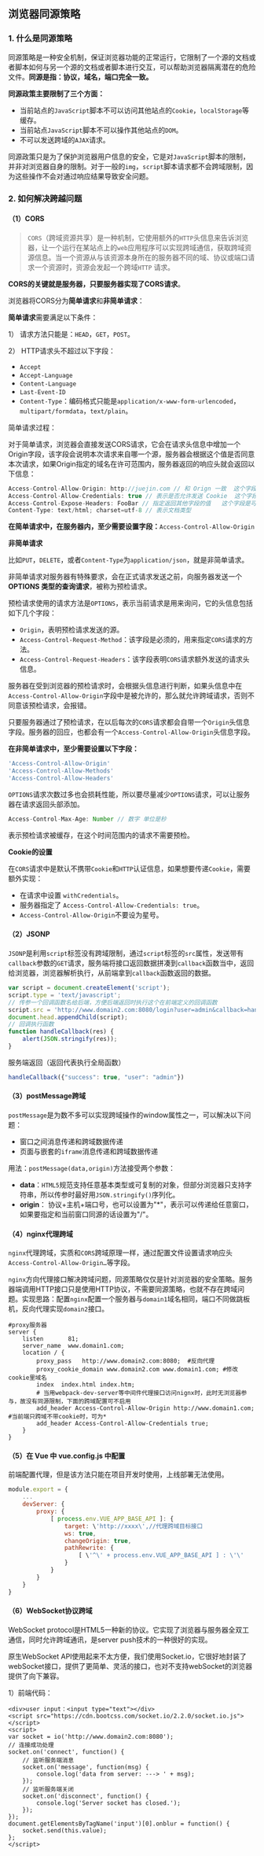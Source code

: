 ## 浏览器同源策略

### 1. 什么是同源策略

同源策略是一种安全机制，保证浏览器功能的正常运行，它限制了一个源的文档或者脚本如何与另一个源的文档或者脚本进行交互，可以帮助浏览器隔离潜在的危险文件。**同源是指：协议，域名，端口完全一致。**

**同源政策主要限制了三个方面：**

* 当前站点的`JavaScript`脚本不可以访问其他站点的`Cookie`，`localStorage`等缓存。
* 当前站点`JavaScript`脚本不可以操作其他站点的`DOM`。
* 不可以发送跨域的`AJAX`请求。

同源政策只是为了保护浏览器用户信息的安全，它是对`JavaScript`脚本的限制，并非对浏览器自身的限制。对于一般的`img`，`script`脚本请求都不会跨域限制，因为这些操作不会对通过响应结果导致安全问题。

### 2. 如何解决跨越问题

#### （1）CORS

> `CORS`（跨域资源共享）是一种机制，它使用额外的`HTTP`头信息来告诉浏览器，让一个运行在某站点上的`web`应用程序可以实现跨域通信，获取跨域资源信息。当一个资源从与该资源本身所在的服务器不同的域、协议或端口请求一个资源时，资源会发起一个跨域`HTTP` 请求。

**CORS的关键就是服务器，只要服务器实现了CORS请求**。

浏览器将CORS分为**简单请求**和**非简单请求**：

**简单请求**需要满足以下条件：

1） 请求方法只能是：`HEAD`，`GET`，`POST`。

2） HTTP请求头不超过以下字段：

* `Accept`
* `Accept-Language`
* `Content-Language`
* `Last-Event-ID`
* `Content-Type`：编码格式只能是`application/x-www-form-urlencoded`，`multipart/formdata`，`text/plain`。

简单请求过程：

对于简单请求，浏览器会直接发送CORS请求，它会在请求头信息中增加一个Origin字段，该字段会说明本次请求来自哪一个源，服务器会根据这个值是否同意本次请求，如果Origin指定的域名在许可范围内，服务器返回的响应头就会返回以下信息：

~~~javascript
Access-Control-Allow-Origin: http://juejin.com // 和 Orign 一致  这个字段是必须的
Access-Control-Allow-Credentials: true // 表示是否允许发送 Cookie  这个字段是可选的
Access-Control-Expose-Headers: FooBar // 指定返回其他字段的值   这个字段是可选的
Content-Type: text/html; charset=utf-8 // 表示文档类型
~~~

**在简单请求中，在服务器内，至少需要设置字段：**`Access-Control-Allow-Origin`

**非简单请求**

比如`PUT`，`DELETE`，或者`Content-Type`为`application/json`，就是非简单请求。

非简单请求对服务器有特殊要求，会在正式请求发送之前，向服务器发送一个**OPTIONS 类型的查询请求**，被称为预检请求。

预检请求使用的请求方法是`OPTIONS`，表示当前请求是用来询问，它的头信息包括如下几个字段：

* `Origin`，表明预检请求发送的源。
* `Access-Control-Request-Method`：该字段是必须的，用来指定`CORS`请求的方法。
* `Access-Control-Request-Headers`：该字段表明`CORS`请求额外发送的请求头信息。

服务器在受到浏览器的预检请求时，会根据头信息进行判断，如果头信息中在`Access-Control-Allow-Origin`字段中是被允许的，那么就允许跨域请求，否则不同意该预检请求，会报错。

只要服务器通过了预检请求，在以后每次的`CORS`请求都会自带一个`Origin`头信息字段。服务器的回应，也都会有一个`Access-Control-Allow-Origin`头信息字段。

**在非简单请求中，至少需要设置以下字段：**

~~~javascript
'Access-Control-Allow-Origin'  
'Access-Control-Allow-Methods'
'Access-Control-Allow-Headers'
~~~

`OPTIONS`请求次数过多也会损耗性能，所以要尽量减少`OPTIONS`请求，可以让服务器在请求返回头部添加。

~~~javascript
Access-Control-Max-Age: Number // 数字 单位是秒
~~~

表示预检请求被缓存，在这个时间范围内的请求不需要预检。

**Cookie的设置**

在`CORS`请求中是默认不携带`Cookie`和`HTTP`认证信息，如果想要传递`Cookie`，需要额外实现：

* 在请求中设置 `withCredentials`。
* 服务器指定了 `Access-Control-Allow-Credentials: true`。
* `Access-Control-Allow-Origin`不要设为星号。

#### （2）JSONP

`JSONP`是利用`script`标签没有跨域限制，通过`script`标签的`src`属性，发送带有`callback`参数的`GET`请求，服务端将接口返回数据拼凑到`callback`函数当中，返回给浏览器，浏览器解析执行，从前端拿到`callback`函数返回的数据。

~~~javascript
var script = document.createElement('script');
script.type = 'text/javascript';
// 传参一个回调函数名给后端，方便后端返回时执行这个在前端定义的回调函数
script.src = 'http://www.domain2.com:8080/login?user=admin&callback=handleCallback';
document.head.appendChild(script);
// 回调执行函数
function handleCallback(res) {
    alert(JSON.stringify(res));
}
~~~

服务端返回（返回代表执行全局函数）

~~~javascript
handleCallback({"success": true, "user": "admin"})
~~~

#### （3）postMessage跨域

`postMessage`是为数不多可以实现跨域操作的window属性之一，可以解决以下问题：

* 窗口之间消息传递和跨域数据传递
* 页面与嵌套的`iframe`消息传递和跨域数据传递

用法：`postMessage(data,origin)`方法接受两个参数：

- **data**：`HTML5`规范支持任意基本类型或可复制的对象，但部分浏览器只支持字符串，所以传参时最好用`JSON.stringify()`序列化。
- **origin**： 协议+主机+端口号，也可以设置为"*"，表示可以传递给任意窗口，如果要指定和当前窗口同源的话设置为"/"。

#### （4）nginx代理跨域

`nginx`代理跨域，实质和`CORS`跨域原理一样，通过配置文件设置请求响应头`Access-Control-Allow-Origin…`等字段。

`nginx`方向代理接口解决跨域问题，同源策略仅仅是针对浏览器的安全策略。服务器端调用HTTP接口只是使用HTTP协议，不需要同源策略，也就不存在跨域问题。实现思路：配置`nginx`配置一个服务器与`domain1`域名相同，端口不同做跳板机，反向代理实现`domain2`接口。

~~~nginx
#proxy服务器
server {
    listen       81;
    server_name  www.domain1.com;
    location / {
        proxy_pass   http://www.domain2.com:8080;  #反向代理
        proxy_cookie_domain www.domain2.com www.domain1.com; #修改cookie里域名
        index  index.html index.htm;
        # 当用webpack-dev-server等中间件代理接口访问nignx时，此时无浏览器参与，故没有同源限制，下面的跨域配置可不启用
        add_header Access-Control-Allow-Origin http://www.domain1.com;  #当前端只跨域不带cookie时，可为*
        add_header Access-Control-Allow-Credentials true;
    }
}
~~~

#### （5）在 Vue 中 vue.config.js 中配置

前端配置代理，但是该方法只能在项目开发时使用，上线部署无法使用。

~~~javascript
module.export = {
    ...
    devServer: {
        proxy: {
            [ process.env.VUE_APP_BASE_API ]: {
                target: \'http://xxxx\',//代理跨域目标接口
                ws: true,
                changeOrigin: true,
                pathRewrite: {
                    [ \'^\' + process.env.VUE_APP_BASE_API ] : \'\'
                }
            }
        }
    }
}
~~~

#### （6）WebSocket协议跨域

WebSocket protocol是HTML5一种新的协议。它实现了浏览器与服务器全双工通信，同时允许跨域通讯，是server push技术的一种很好的实现。

原生WebSocket API使用起来不太方便，我们使用Socket.io，它很好地封装了webSocket接口，提供了更简单、灵活的接口，也对不支持webSocket的浏览器提供了向下兼容。

1）前端代码：

```
<div>user input：<input type="text"></div>
<script src="https://cdn.bootcss.com/socket.io/2.2.0/socket.io.js"></script>
<script>
var socket = io('http://www.domain2.com:8080');
// 连接成功处理
socket.on('connect', function() {
    // 监听服务端消息
    socket.on('message', function(msg) {
        console.log('data from server: ---> ' + msg); 
    });
    // 监听服务端关闭
    socket.on('disconnect', function() { 
        console.log('Server socket has closed.'); 
    });
});
document.getElementsByTagName('input')[0].onblur = function() {
    socket.send(this.value);
};
</script>
```